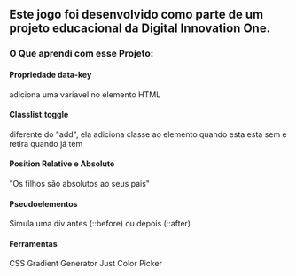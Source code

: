 ## Este jogo foi desenvolvido como parte de um projeto educacional da Digital Innovation One.

### O Que aprendi com esse Projeto:

#### Propriedade data-key 
adiciona uma variavel no elemento HTML

#### Classlist.toggle
diferente do "add", ela adiciona classe ao elemento quando esta esta sem e retira quando já tem

#### Position Relative e Absolute
"Os filhos são absolutos ao seus pais"

#### Pseudoelementos
Simula uma div antes (::before) ou depois (::after) 

#### Ferramentas
CSS Gradient Generator
Just Color Picker
